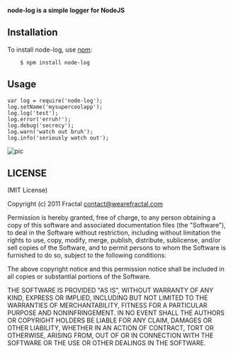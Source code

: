 **node-log is a simple logger for NodeJS**


## Installation
    
To install node-log, use [npm](http://github.com/isaacs/npm):

        $ npm install node-log

## Usage

```
var log = require('node-log');
log.setName('mysupercoolapp');
log.log('test');
log.error('erruh!');
log.debug('secrecy');
log.warn('watch out bruh');
log.info('seriously watch out');
```
![pic](http://i.imgur.com/ZkzU0.png)


## LICENSE

(MIT License)

Copyright (c) 2011 Fractal <contact@wearefractal.com>

Permission is hereby granted, free of charge, to any person obtaining
a copy of this software and associated documentation files (the
"Software"), to deal in the Software without restriction, including
without limitation the rights to use, copy, modify, merge, publish,
distribute, sublicense, and/or sell copies of the Software, and to
permit persons to whom the Software is furnished to do so, subject to
the following conditions:

The above copyright notice and this permission notice shall be
included in all copies or substantial portions of the Software.

THE SOFTWARE IS PROVIDED "AS IS", WITHOUT WARRANTY OF ANY KIND,
EXPRESS OR IMPLIED, INCLUDING BUT NOT LIMITED TO THE WARRANTIES OF
MERCHANTABILITY, FITNESS FOR A PARTICULAR PURPOSE AND
NONINFRINGEMENT. IN NO EVENT SHALL THE AUTHORS OR COPYRIGHT HOLDERS BE
LIABLE FOR ANY CLAIM, DAMAGES OR OTHER LIABILITY, WHETHER IN AN ACTION
OF CONTRACT, TORT OR OTHERWISE, ARISING FROM, OUT OF OR IN CONNECTION
WITH THE SOFTWARE OR THE USE OR OTHER DEALINGS IN THE SOFTWARE.
